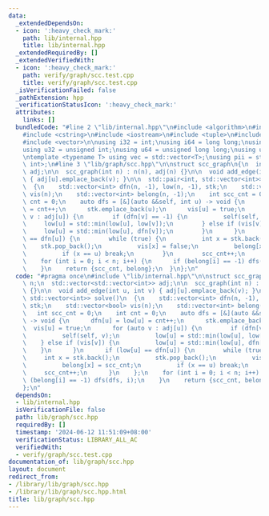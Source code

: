 ```yaml
---
data:
  _extendedDependsOn:
  - icon: ':heavy_check_mark:'
    path: lib/internal.hpp
    title: lib/internal.hpp
  _extendedRequiredBy: []
  _extendedVerifiedWith:
  - icon: ':heavy_check_mark:'
    path: verify/graph/scc.test.cpp
    title: verify/graph/scc.test.cpp
  _isVerificationFailed: false
  _pathExtension: hpp
  _verificationStatusIcon: ':heavy_check_mark:'
  attributes:
    links: []
  bundledCode: "#line 2 \"lib/internal.hpp\"\n#include <algorithm>\n#include <cmath>\n\
    #include <cstring>\n#include <iostream>\n#include <tuple>\n#include <utility>\n\
    #include <vector>\n\nusing i32 = int;\nusing i64 = long long;\nusing i128 = __int128_t;\n\
    using u32 = unsigned int;\nusing u64 = unsigned long long;\nusing u128 = __uint128_t;\n\
    \ntemplate <typename T> using vec = std::vector<T>;\nusing pii = std::pair<int,\
    \ int>;\n#line 3 \"lib/graph/scc.hpp\"\n\nstruct scc_graph\n{\n  int n;\n  std::vector<std::vector<int>>\
    \ adj;\n\n  scc_graph(int n) : n(n), adj(n) {}\n\n  void add_edge(int u, int v)\
    \ { adj[u].emplace_back(v); }\n\n  std::pair<int, std::vector<int>> solve()\n\
    \  {\n    std::vector<int> dfn(n, -1), low(n, -1), stk;\n    std::vector<bool>\
    \ vis(n);\n    std::vector<int> belong(n, -1);\n    int scc_cnt = 0;\n    int\
    \ cnt = 0;\n    auto dfs = [&](auto &&self, int u) -> void {\n      dfn[u] = low[u]\
    \ = cnt++;\n      stk.emplace_back(u);\n      vis[u] = true;\n      for (auto\
    \ v : adj[u]) {\n        if (dfn[v] == -1) {\n          self(self, v);\n     \
    \     low[u] = std::min(low[u], low[v]);\n        } else if (vis[v]) {\n     \
    \     low[u] = std::min(low[u], dfn[v]);\n        }\n      }\n      if (low[u]\
    \ == dfn[u]) {\n        while (true) {\n          int x = stk.back();\n      \
    \    stk.pop_back();\n          vis[x] = false;\n          belong[x] = scc_cnt;\n\
    \          if (x == u) break;\n        }\n        scc_cnt++;\n      }\n    };\n\
    \    for (int i = 0; i < n; i++) {\n      if (belong[i] == -1) dfs(dfs, i);\n\
    \    }\n    return {scc_cnt, belong};\n  }\n};\n"
  code: "#pragma once\n#include \"lib/internal.hpp\"\n\nstruct scc_graph\n{\n  int\
    \ n;\n  std::vector<std::vector<int>> adj;\n\n  scc_graph(int n) : n(n), adj(n)\
    \ {}\n\n  void add_edge(int u, int v) { adj[u].emplace_back(v); }\n\n  std::pair<int,\
    \ std::vector<int>> solve()\n  {\n    std::vector<int> dfn(n, -1), low(n, -1),\
    \ stk;\n    std::vector<bool> vis(n);\n    std::vector<int> belong(n, -1);\n \
    \   int scc_cnt = 0;\n    int cnt = 0;\n    auto dfs = [&](auto &&self, int u)\
    \ -> void {\n      dfn[u] = low[u] = cnt++;\n      stk.emplace_back(u);\n    \
    \  vis[u] = true;\n      for (auto v : adj[u]) {\n        if (dfn[v] == -1) {\n\
    \          self(self, v);\n          low[u] = std::min(low[u], low[v]);\n    \
    \    } else if (vis[v]) {\n          low[u] = std::min(low[u], dfn[v]);\n    \
    \    }\n      }\n      if (low[u] == dfn[u]) {\n        while (true) {\n     \
    \     int x = stk.back();\n          stk.pop_back();\n          vis[x] = false;\n\
    \          belong[x] = scc_cnt;\n          if (x == u) break;\n        }\n   \
    \     scc_cnt++;\n      }\n    };\n    for (int i = 0; i < n; i++) {\n      if\
    \ (belong[i] == -1) dfs(dfs, i);\n    }\n    return {scc_cnt, belong};\n  }\n\
    };\n"
  dependsOn:
  - lib/internal.hpp
  isVerificationFile: false
  path: lib/graph/scc.hpp
  requiredBy: []
  timestamp: '2024-06-12 11:51:09+08:00'
  verificationStatus: LIBRARY_ALL_AC
  verifiedWith:
  - verify/graph/scc.test.cpp
documentation_of: lib/graph/scc.hpp
layout: document
redirect_from:
- /library/lib/graph/scc.hpp
- /library/lib/graph/scc.hpp.html
title: lib/graph/scc.hpp
---
```

